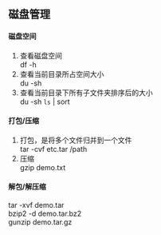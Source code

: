 ## 磁盘管理
#### 磁盘空间
1. 查看磁盘空间  
df -h
2. 查看当前目录所占空间大小  
du -sh
3. 查看当前目录下所有子文件夹排序后的大小  
du -sh `ls` | sort

#### 打包/压缩
1. 打包，是将多个文件归并到一个文件  
tar -cvf etc.tar /path  
2. 压缩  
gzip demo.txt

#### 解包/解压缩
tar -xvf demo.tar    
bzip2 -d demo.tar.bz2  
gunzip demo.tar.gz
